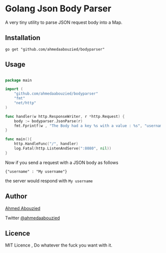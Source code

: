 # Golang Json Body Parser

A very tiny utility to parse JSON request body into a Map.

## Installation

    go get "github.com/ahmedaabouzied/bodyparser"

## Usage 

```go

package main 

import (
    "github.com/ahmedaabouzied/bodyparser"
    "fmt"
    "net/http"
)

func handler(w http.ResponseWriter, r *http.Request) {
    body := bodyparser.JsonParse(r)
    fmt.Fprintf(w , "The Body had a key %s with a value : %s", "username", body["username"])
}

func main(){
    http.HandleFunc("/", handler)
    log.Fatal(http.ListenAndServe(":8080", nil))
}

```
Now if you send a request with a JSON body as follows

    {"username" : "My username"}

the server would respond with ``` My username ```

## Author

[Ahmed Abouzied](https://www.github.com/ahmedaabouzied)

Twitter [@ahmedaabouzied](https://twitter.com/ahmedaabouzied)

## Licence

MIT Licence , Do whatever the fuck you want with it.